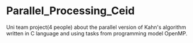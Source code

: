 # Parallel_Processing_Ceid


Uni team project(4 people) about the parallel version of Kahn's algorithm written in C language and using tasks from programming model OpenMP.
